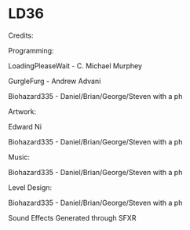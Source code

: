 # LD36

Credits:

Programming:

LoadingPleaseWait - C. Michael Murphey

GurgleFurg - Andrew Advani

Biohazard335 - Daniel/Brian/George/Steven with a ph

Artwork:

Edward Ni

Biohazard335 - Daniel/Brian/George/Steven with a ph

Music:

Biohazard335 - Daniel/Brian/George/Steven with a ph

Level Design:

Biohazard335 - Daniel/Brian/George/Steven with a ph

Sound Effects Generated through SFXR
